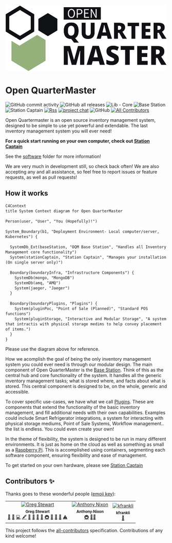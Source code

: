 <img src="media/logo/Quarter%20Master%20Main%20Logo%20Outlined.svg" alt="Open QuarterMaster Logo">

# Open QuarterMaster

<!-- https://shields.io -->
![GitHub commit activity](https://img.shields.io/github/commit-activity/m/Epic-Breakfast-Productions/OpenQuarterMaster)
![GitHub all releases](https://img.shields.io/github/downloads/Epic-Breakfast-Productions/OpenQuarterMaster/total)
![Lib - Core](https://github.com/Epic-Breakfast-Productions/OpenQuarterMaster/actions/workflows/coreLib.yml/badge.svg)
![Base Station](https://github.com/Epic-Breakfast-Productions/OpenQuarterMaster/actions/workflows/baseStation.yml/badge.svg)
![Station Captain](https://github.com/Epic-Breakfast-Productions/OpenQuarterMaster/actions/workflows/stationCaptain.yml/badge.svg)
<a href="https://github.com/Epic-Breakfast-Productions/OpenQuarterMaster/releases.atom">![Rss](https://img.shields.io/badge/rss-F88900?style=for-the-badge&logo=rss&logoColor=white)</a>
[![project chat](https://img.shields.io/badge/zulip-join_chat-brightgreen.svg)](https://oqm.zulipchat.com)
![GitHub](https://img.shields.io/github/license/Epic-Breakfast-Productions/OpenQuarterMaster)<!-- ALL-CONTRIBUTORS-BADGE:START - Do not remove or modify this section -->
[![All Contributors](https://img.shields.io/badge/all_contributors-3-orange.svg?style=flat-square)](#contributors-)
<!-- ALL-CONTRIBUTORS-BADGE:END -->



Open Quartermaster is an open source inventory management system, designed to be simple to use yet powerful and extendable. The last inventory management system you will ever need!

**For a quick start running on your own computer, check out [Station Captain](software/Station-Captain)**

See the [software](software) folder for more information!

We are very much in development still, so check back often! We are also accepting any and all assistance, so feel free to report issues or feature requests, as well as pull requests!


## How it works

```mermaid
C4Context
title System Context diagram for Open QuarterMaster

Person(user, "User", "You (Hopefully)!")

System_Boundary(b1, "Deployment Environment- Local computer/server, Kubernetes") {

  SystemDb_Ext(baseStation, "OQM Base Station", "Handles all Inventory Management core functionality")
  System(stationCaptain, "Station Captain", "Manages your installation (On single server only)")

  Boundary(boundaryInfra, "Infrastructure Components") {
    SystemDb(mongo, "MongoDB")
    SystemDb(amq, "AMQ")
    System(jaeger, "Jaeger")
  }
  
  Boundary(boundaryPlugins, "Plugins") {
    System(pluginPoc, "Point of Sale (Planned)", "Standard POS functions")
    System(pluginStorage, "Interactive and Modular Storage", "A system that intractis with physical storage medims to help convey placement of items.")
  }
}

```
Please use the diagram above for reference.

How we acomplish the goal of being the only inventory management system you could ever need is through our modular design. The main component of Open QuarterMaster is the [Base Station](software/open-qm-base-station). Think of this as the central hub and core functionality of the system. It handles all the generic inventory management tasks; what is stored where, and facts about what is stored. This central component is designed to be, on the whole, generic and accessible.

To cover specific use-cases, we have what we call [Plugins](software/plugins). These are components that extend the functionality of the basic inventory management, and fill additional needs with their own capabilities. Examples could include Smart Refrigerator integrations, a system for interacting with physical storage mediums, Point of Sale Systems, Workflow management.. the list is endless. You could even create your own!

In the theme of flexibility, the system is designed to be run in many different environments. It is just as home on the cloud as well as something as small as a [Raspberry Pi](https://www.raspberrypi.com/). This is accomplished using containers, segmenting each software component, ensuring flexibility and ease of management.

To get started on your own hardware, please see [Station Captain](software/Station-Captain)

## Contributors ✨

Thanks goes to these wonderful people ([emoji key](https://allcontributors.org/docs/en/emoji-key)):

<!-- ALL-CONTRIBUTORS-LIST:START - Do not remove or modify this section -->
<!-- prettier-ignore-start -->
<!-- markdownlint-disable -->
<table>
  <tbody>
    <tr>
      <td align="center"><a href="http://gjstewart.net"><img src="https://avatars.githubusercontent.com/u/7083701?v=4?s=100" width="100px;" alt="Greg Stewart"/><br /><sub><b>Greg Stewart</b></sub></a><br /><a href="https://github.com/Epic-Breakfast-Productions/OpenQuarterMaster/issues?q=author%3AGregJohnStewart" title="Bug reports">🐛</a> <a href="#business-GregJohnStewart" title="Business development">💼</a> <a href="https://github.com/Epic-Breakfast-Productions/OpenQuarterMaster/commits?author=GregJohnStewart" title="Code">💻</a> <a href="#content-GregJohnStewart" title="Content">🖋</a> <a href="#data-GregJohnStewart" title="Data">🔣</a> <a href="https://github.com/Epic-Breakfast-Productions/OpenQuarterMaster/commits?author=GregJohnStewart" title="Documentation">📖</a> <a href="#design-GregJohnStewart" title="Design">🎨</a> <a href="#ideas-GregJohnStewart" title="Ideas, Planning, & Feedback">🤔</a> <a href="#infra-GregJohnStewart" title="Infrastructure (Hosting, Build-Tools, etc)">🚇</a> <a href="#maintenance-GregJohnStewart" title="Maintenance">🚧</a> <a href="#projectManagement-GregJohnStewart" title="Project Management">📆</a> <a href="#tool-GregJohnStewart" title="Tools">🔧</a> <a href="https://github.com/Epic-Breakfast-Productions/OpenQuarterMaster/commits?author=GregJohnStewart" title="Tests">⚠️</a></td>
      <td align="center"><a href="https://github.com/anixon-rh"><img src="https://avatars.githubusercontent.com/u/55244503?v=4?s=100" width="100px;" alt="Anthony Nixon"/><br /><sub><b>Anthony Nixon</b></sub></a><br /><a href="#infra-anixon-rh" title="Infrastructure (Hosting, Build-Tools, etc)">🚇</a> <a href="#mentoring-anixon-rh" title="Mentoring">🧑‍🏫</a></td>
      <td align="center"><a href="https://github.com/kfrankli"><img src="https://avatars.githubusercontent.com/u/3671139?v=4?s=100" width="100px;" alt="kfrankli"/><br /><sub><b>kfrankli</b></sub></a><br /><a href="https://github.com/Epic-Breakfast-Productions/OpenQuarterMaster/commits?author=kfrankli" title="Documentation">📖</a></td>
    </tr>
  </tbody>
</table>

<!-- markdownlint-restore -->
<!-- prettier-ignore-end -->

<!-- ALL-CONTRIBUTORS-LIST:END -->

This project follows the [all-contributors](https://github.com/all-contributors/all-contributors) specification. Contributions of any kind welcome!

